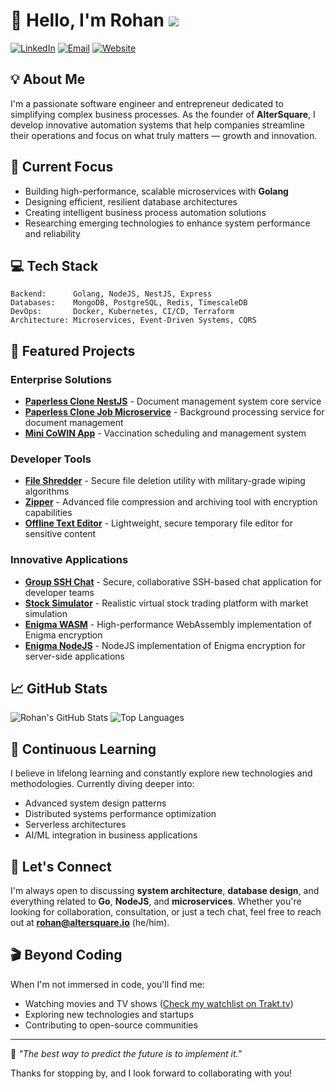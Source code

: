 # 👋 Hello, I'm Rohan ![](https://komarev.com/ghpvc/?username=rohandhamapurkar&color=blueviolet)

[![LinkedIn](https://img.shields.io/badge/LinkedIn-Connect-blue?style=flat-square&logo=linkedin)](https://linkedin.com/in/rohandhamapurkar)
[![Email](https://img.shields.io/badge/Email-rohan%40altersquare.io-red?style=flat-square&logo=gmail)](mailto:rohan@altersquare.io)
[![Website](https://img.shields.io/badge/AlterSquare-Visit-green?style=flat-square&logo=google-chrome)](https://altersquare.io)

## 💡 About Me

I'm a passionate software engineer and entrepreneur dedicated to simplifying complex business processes. As the founder of **AlterSquare**, I develop innovative automation systems that help companies streamline their operations and focus on what truly matters — growth and innovation.

## 🚀 Current Focus

- Building high-performance, scalable microservices with **Golang**
- Designing efficient, resilient database architectures
- Creating intelligent business process automation solutions
- Researching emerging technologies to enhance system performance and reliability

## 💻 Tech Stack

```
Backend:      Golang, NodeJS, NestJS, Express
Databases:    MongoDB, PostgreSQL, Redis, TimescaleDB
DevOps:       Docker, Kubernetes, CI/CD, Terraform
Architecture: Microservices, Event-Driven Systems, CQRS
```

## 🔭 Featured Projects

### Enterprise Solutions
- **[Paperless Clone NestJS](https://github.com/rohandhamapurkar/paperless-clone-nestjs)** - Document management system core service
- **[Paperless Clone Job Microservice](https://github.com/rohandhamapurkar/paperless-clone-nestjs-job-microservice)** - Background processing service for document management
- **[Mini CoWIN App](https://github.com/rohandhamapurkar/mini-cowin-app)** - Vaccination scheduling and management system

### Developer Tools
- **[File Shredder](https://github.com/rohandhamapurkar/file-shredder)** - Secure file deletion utility with military-grade wiping algorithms
- **[Zipper](https://github.com/rohandhamapurkar/zipper)** - Advanced file compression and archiving tool with encryption capabilities
- **[Offline Text Editor](https://github.com/rohandhamapurkar/offline-text-editor)** - Lightweight, secure temporary file editor for sensitive content

### Innovative Applications
- **[Group SSH Chat](https://github.com/rohandhamapurkar/group-ssh-chat)** - Secure, collaborative SSH-based chat application for developer teams
- **[Stock Simulator](https://github.com/rohandhamapurkar/stock-simulator)** - Realistic virtual stock trading platform with market simulation
- **[Enigma WASM](https://github.com/rohandhamapurkar/enigma-wasm)** - High-performance WebAssembly implementation of Enigma encryption
- **[Enigma NodeJS](https://github.com/rohandhamapurkar/enigma-nodejs)** - NodeJS implementation of Enigma encryption for server-side applications

## 📈 GitHub Stats

![Rohan's GitHub Stats](https://github-readme-stats.vercel.app/api?username=rohandhamapurkar&show_icons=true&theme=tokyonight)
![Top Languages](https://github-readme-stats.vercel.app/api/top-langs/?username=rohandhamapurkar&layout=compact&theme=tokyonight)

## 🌱 Continuous Learning

I believe in lifelong learning and constantly explore new technologies and methodologies. Currently diving deeper into:
- Advanced system design patterns
- Distributed systems performance optimization
- Serverless architectures
- AI/ML integration in business applications

## 🤝 Let's Connect

I'm always open to discussing **system architecture**, **database design**, and everything related to **Go**, **NodeJS**, and **microservices**. Whether you're looking for collaboration, consultation, or just a tech chat, feel free to reach out at **rohan@altersquare.io** (he/him).

## 🎬 Beyond Coding

When I'm not immersed in code, you'll find me:
- Watching movies and TV shows ([Check my watchlist on Trakt.tv](https://www.trakt.tv))
- Exploring new technologies and startups
- Contributing to open-source communities

---

💬 *"The best way to predict the future is to implement it."*

Thanks for stopping by, and I look forward to collaborating with you!
